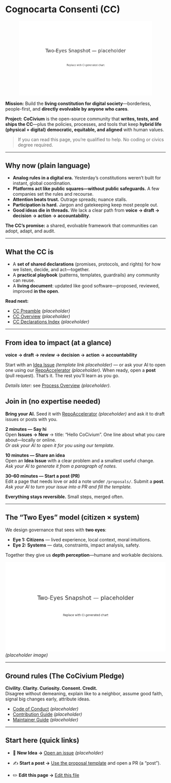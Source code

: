 # Cognocarta Consenti (CC)

<p align="center">
  <img src="./assets/cc/cc-crest.png" alt="Cognocarta Consenti (CC) — living constitution for digital society" width="420">
</p>

**Mission:** Build the **living constitution for digital society**—borderless, people-first, and **directly evolvable by anyone who cares**.

**Project:** **CoCivium** is the open-source community that **writes, tests, and ships the CC**—plus the policies, processes, and tools that keep **hybrid life (physical + digital)** **democratic, equitable, and aligned** with human values.

> If you can read this page, you’re qualified to help. No coding or civics degree required.

---

## Why now (plain language)

- **Analog rules in a digital era.** Yesterday’s constitutions weren’t built for instant, global coordination.
- **Platforms act like public squares—without public safeguards.** A few companies set the rules and recourse.
- **Attention beats trust.** Outrage spreads; nuance stalls.
- **Participation is hard.** Jargon and gatekeeping keep most people out.
- **Good ideas die in threads.** We lack a clear path from **voice → draft → decision → action → accountability**.

**The CC’s promise:** a shared, evolvable framework that communities can adopt, adapt, and audit.

---

## What the CC is

- A **set of shared declarations** (promises, protocols, and rights) for how we listen, decide, and act—together.
- A **practical playbook** (patterns, templates, guardrails) any community can reuse.
- A **living document**: updated like good software—proposed, reviewed, improved **in the open**.

**Read next:**
- [CC Preamble](./docs/cc/PREAMBLE.md) *(placeholder)*
- [CC Overview](./docs/cc/OVERVIEW.md) *(placeholder)*
- [CC Declarations Index](./docs/cc/DECLARATIONS.md) *(placeholder)*

---

## From idea to impact (at a glance)

**voice → draft → review → decision → action → accountability**

Start with an [Idea Issue](https://github.com/rickballard/CoCivium/issues/new?template=idea.yml) *(template link placeholder)* — or ask your AI to open one using our [RepoAccelerator](./admin/tools/repo-accelerator/README.md) *(placeholder)*. When ready, open a **post** (pull request). That’s it. The rest you’ll learn as you go.

*Details later:* see [Process Overview](./docs/process/OVERVIEW.md) *(placeholder)*.


## Join in (no expertise needed)

**Bring your AI.** Seed it with [RepoAccelerator](./admin/tools/repo-accelerator/README.md) *(placeholder)* and ask it to draft issues or posts with you.


**2 minutes — Say hi**  
Open **Issues → New** → title: “Hello CoCivium”. One line about what you care about—locally or online.  
*Or ask your AI to open it for you using our template.*

**10 minutes — Share an idea**  
Open an **Idea Issue** with a clear problem and a smallest useful change.  
*Ask your AI to generate it from a paragraph of notes.*

**30–60 minutes — Start a post (PR)**  
Edit a page that needs love or add a note under `/proposals/`. Submit a **post**.  
*Ask your AI to turn your issue into a PR and fill the template.*

**Everything stays reversible.** Small steps, merged often.

---

## The “Two Eyes” model (citizen × system)

We design governance that sees with **two eyes**:
- **Eye 1: Citizens** — lived experience, local context, moral intuitions.
- **Eye 2: Systems** — data, constraints, impact analysis, safety.

Together they give us **depth perception**—humane and workable decisions.

![Two Eyes Diagram](./assets/diagrams/two-eyes.png "Two Eyes: citizen + system co-vision") *(placeholder image)*

---

## Ground rules (The CoCivium Pledge)

**Civility. Clarity. Curiosity. Consent. Credit.**  
Disagree without demeaning, explain like to a neighbor, assume good faith, signal big changes early, attribute ideas.

- [Code of Conduct](./CODE_OF_CONDUCT.md) *(placeholder)*
- [Contribution Guide](./CONTRIBUTING.md) *(placeholder)*
- [Maintainer Guide](./MAINTAINERS.md) *(placeholder)*

---

## Start here (quick links)

- 📣 **New Idea →** [Open an issue](https://github.com/rickballard/CoCivium/issues/new/choose) *(placeholder)*
- ✍️ **Start a post →** [Use the proposal template](./proposals/stub_proposal-template.md) and open a PR (a “post”).

- ✏️ **Edit this page →** [Edit this file](https://github.com/rickballard/CoCivium/edit/main/README.md)
